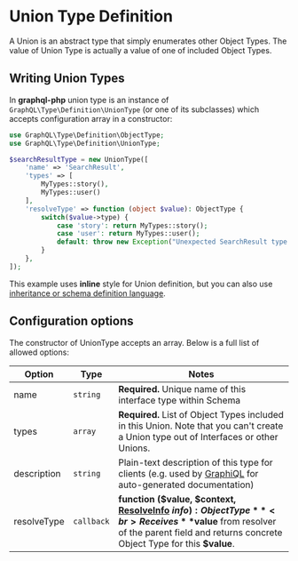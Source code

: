 # Union Type Definition
A Union is an abstract type that simply enumerates other Object Types. 
The value of Union Type is actually a value of one of included Object Types.

## Writing Union Types
In **graphql-php** union type is an instance of `GraphQL\Type\Definition\UnionType` 
(or one of its subclasses) which accepts configuration array in a constructor:

```php
use GraphQL\Type\Definition\ObjectType;
use GraphQL\Type\Definition\UnionType;

$searchResultType = new UnionType([
    'name' => 'SearchResult',
    'types' => [
        MyTypes::story(),
        MyTypes::user()
    ],
    'resolveType' => function (object $value): ObjectType {
        switch($value->type) {
            case 'story': return MyTypes::story();
            case 'user': return MyTypes::user();
            default: throw new Exception("Unexpected SearchResult type: {$value->type}");
        }
    },
]);
```

This example uses **inline** style for Union definition, but you can also use  
[inheritance or schema definition language](index.md#definition-styles).

## Configuration options
The constructor of UnionType accepts an array. Below is a full list of allowed options:

Option | Type | Notes
------ | ---- | -----
name | `string` | **Required.** Unique name of this interface type within Schema
types | `array` | **Required.** List of Object Types included in this Union. Note that you can't create a Union type out of Interfaces or other Unions.
description | `string` | Plain-text description of this type for clients (e.g. used by [GraphiQL](https://github.com/graphql/graphiql) for auto-generated documentation)
resolveType | `callback` | **function ($value, $context, [ResolveInfo](../class-reference.md#graphqltypedefinitionresolveinfo) $info): ObjectType**<br> Receives **$value** from resolver of the parent field and returns concrete Object Type for this **$value**.

